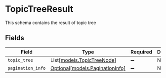 # TopicTreeResult

This schema contains the result of topic tree


## Fields

| Field                                                          | Type                                                           | Required                                                       | Description                                                    |
| -------------------------------------------------------------- | -------------------------------------------------------------- | -------------------------------------------------------------- | -------------------------------------------------------------- |
| `topic_tree`                                                   | List[[models.TopicTreeNode](../models/topictreenode.md)]       | :heavy_minus_sign:                                             | N/A                                                            |
| `pagination_info`                                              | [Optional[models.PaginationInfo]](../models/paginationinfo.md) | :heavy_minus_sign:                                             | N/A                                                            |